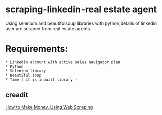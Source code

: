# scraping-linkedin-real estate agent
  Using selenium and beautifulsoup libraries with python,details of  linkedin user are scraped from real estate agents.

# Requirements:
    * Linkedin account with active sales navigator plan
    * Python
    * Selenium library
    * Beautiful soup
    * Time ( it is inbuilt library )
    
## creadit 
<a href="https://www.udemy.com/course/how-to-make-money-using-web-scraping/" target="_blank">How to Make Money, Using Web Scraping</a>
